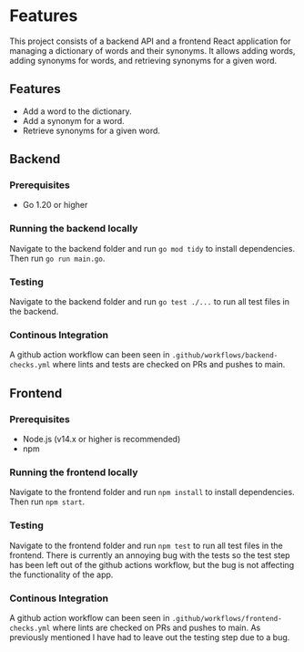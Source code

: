 # Features
This project consists of a backend API and a frontend React application for managing a dictionary of words and their synonyms. It allows adding words, adding synonyms for words, and retrieving synonyms for a given word.

## Features

- Add a word to the dictionary.
- Add a synonym for a word.
- Retrieve synonyms for a given word.

## Backend

### Prerequisites
- Go 1.20 or higher

### Running the backend locally
Navigate to the backend folder and run `go mod tidy` to install dependencies. Then run `go run main.go`.

### Testing
Navigate to the backend folder and run `go test ./...` to run all test files in the backend.

### Continous Integration
A github action workflow can been seen in `.github/workflows/backend-checks.yml` where lints and tests are checked on PRs and pushes to main.

## Frontend

### Prerequisites
- Node.js (v14.x or higher is recommended)
- npm

### Running the frontend locally
Navigate to the frontend folder and run `npm install` to install dependencies. Then run `npm start`.

### Testing
Navigate to the frontend folder and run `npm test` to run all test files in the frontend. There is currently an annoying bug with the tests so the test step has been left out of the github actions workflow, but the bug is not affecting the functionality of the app.

### Continous Integration
A github action workflow can been seen in `.github/workflows/frontend-checks.yml` where lints are checked on PRs and pushes to main. As previously mentioned I have had to leave out the testing step due to a bug.